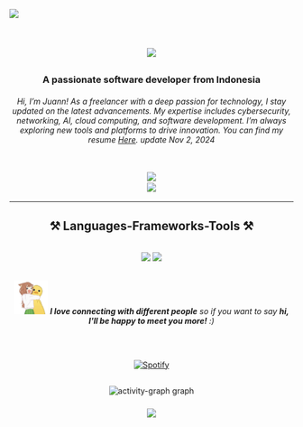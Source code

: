 [![](https://visitcount.itsvg.in/api?id=J13PhantomByte&icon=1&color=6)](https://visitcount.itsvg.in)

<h1 align="center">
    <img src="https://readme-typing-svg.herokuapp.com/?font=Righteous&size=35&center=true&vCenter=true&width=500&height=70&duration=4000&lines=Hi+There!+👋;+I'm+Juann!;" />
</h1>

<h3 align="center">A passionate software developer from Indonesia</h3>
<h6 align="center">Hi, I’m Juann! As a freelancer with a deep passion for technology, I stay updated on the latest advancements. My expertise includes cybersecurity, networking, AI, cloud computing, and software development. I’m always exploring new tools and platforms to drive innovation.
You can find my resume <a href="https://drive.google.com/file/d/11UkFFOTGC9HduznafnOAfxfyG6_qwG0o/view?usp=sharing" target="_blank">Here</a>. update Nov 2, 2024</h6>
<br/>

<div align="center"> 
  <a href="https://juanfelixv4-three.vercel.app/" target="_blank">
     <img src="https://img.shields.io/badge/Portfolio-FF5722?style=for-the-badge&logo=todoist&logoColor=white" target="_blank" /> <!-- sqlite, safari, google-chrome are other good icon options -->
  </a>
</div>

<div align="center">
  <img src="https://user-images.githubusercontent.com/22107794/139580686-887df369-edb8-4bc8-b607-4fbf6d7e4866.gif">
 

 <hr/>
 
<h2 align="center">⚒️ Languages-Frameworks-Tools ⚒️</h2>
<br/>
<div align="center">
    <img src="https://skillicons.dev/icons?i=react,php,bash,html,css,vscode,github,cpp,tailwind,git,r,docker" />
    <img src="https://skillicons.dev/icons?i=nodejs,python,javascript,raspberrypi,arduino,firebase,postgresql,obsidian,linux,nextjs,nginx,opencv" /><br>
</div>

<br/>


<img src="kawai.gif" width="60"> <em><b>I love connecting with different people</b> so if you want to say <b>hi, I'll be happy to meet you more!</b> :)</em>

<h2 align="center"></h2>

&nbsp;<div align="center">
  [![Spotify](https://novatorem.vercel.app/api/spotify?background_color=0d1117&border_color=ffffff)](https://open.spotify.com/user/3164sd4mj6kb2zbq4ayohfyokyju)
</div>


<h2 align="center"></h2>

<div align="center">
 <img src="https://github-readme-activity-graph.vercel.app/graph?username=J13PhantomByte&radius=16&theme=react&area=true&order=5" height="auto" alt="activity-graph graph"  />
</div>

<h3 align="center">
    <img src="https://readme-typing-svg.herokuapp.com/?font=Righteous&size=25&center=true&vCenter=true&width=500&height=70&duration=4000&lines=Thanks+for+visiting!+✌️;+Ngoding+boleh+lupa+makan+itu+Jangan!;I'm+always+down+to+collab+:)">
</h3>

<br/>
